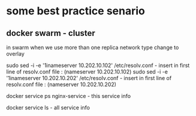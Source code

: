 # some best practice senario

## docker swarm - cluster


in swarm when we use more than one replica network type change to overlay


sudo sed -i -e '1inameserver 10.202.10.102\' /etc/resolv.conf   - insert in first line of resolv.conf file :  (nameserver 10.202.10.102)
sudo sed -i -e '1inameserver 10.202.10.202\' /etc/resolv.conf   - insert in first line of resolv.conf file :  (nameserver 10.202.10.202)


docker service ps nginx-service  - this service info

docker service ls  - all service info



